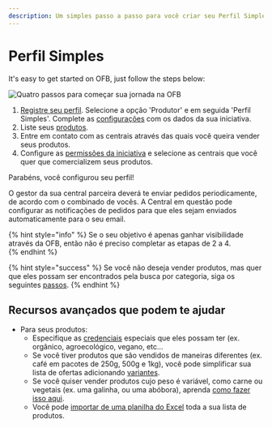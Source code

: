 ```yaml
---
description: Um simples passo a passo para você criar seu Perfil Simples na OFB.
---
```


# Perfil Simples

It's easy to get started on OFB, just follow the steps below:

![Quatro passos para come&#xE7;ar sua jornada na OFB](../.gitbook/assets/quick-set-up-in-5-steps-profile.png)

1. [Registre seu perfil](https://app.gitbook.com/@ofn-brasil/s/guide-ofn/~/drafts/-M1agwj8wgQ-HECDEnOf/basic-features/register-and-create-your-profile).  Selecione a opção 'Produtor' e em seguida 'Perfil Simples'. Complete as [configurações](https://app.gitbook.com/@ofn-brasil/s/guide-ofn/~/drafts/-M1agwj8wgQ-HECDEnOf/basic-features/enterprise-profile/enterprise-settings) com os dados da sua iniciativa.
2. Liste seus [produtos](../recursos-basicos/products-1/products.md).
3. Entre em contato com as centrais através das quais você queira vender seus produtos.  
4. Configure as [permissões da iniciativa](https://app.gitbook.com/@ofn-brasil/s/guide-ofn/~/drafts/-M1agwj8wgQ-HECDEnOf/basic-features/enterprise-profile/enterprise-to-enterprise-permissions-e2es) e selecione as centrais que você quer que comercializem seus produtos.

Parabéns, você configurou seu perfil!

O gestor da sua central parceira deverá te enviar pedidos periodicamente, de acordo com o combinado de vocês. A Central em questão pode configurar as notificações de pedidos para que eles sejam enviados automaticamente para o seu email. 

{% hint style="info" %}
Se o seu objetivo é apenas ganhar visibilidade através da OFB, então não é preciso completar as etapas de 2 a 4.  
{% endhint %}

{% hint style="success" %}
Se você não deseja vender produtos, mas quer que eles possam ser encontrados pela busca por categoria, siga os seguintes [passos](https://app.gitbook.com/@ofn-brasil/s/guide-ofn/~/drafts/-M1agwj8wgQ-HECDEnOf/basic-features/enterprise-profile/making-a-producer-profile-searchable-by-product-category). 
{% endhint %}

## Recursos avançados que podem te ajudar

* Para seus produtos: 
  * Especifique as [credenciais](https://app.gitbook.com/@ofn-brasil/s/guide-ofn/~/drafts/-M1agwj8wgQ-HECDEnOf/basic-features/products-1/product-properties) especiais que eles possam ter \(ex. orgânico, agroecológico, vegano, etc...
  * Se você tiver produtos que são vendidos de maneiras diferentes \(ex. café em pacotes de 250g, 500g e 1kg\), você pode simplificar sua lista de ofertas adicionando [variantes](https://app.gitbook.com/@ofn-brasil/s/guide-ofn/~/drafts/-M1agwj8wgQ-HECDEnOf/basic-features/products-1/product-variants).
  * Se você quiser vender produtos cujo peso é variável, como carne ou vegetais \(ex. uma galinha, ou uma abóbora\), aprenda [como fazer isso aqui](https://app.gitbook.com/@ofn-brasil/s/guide-ofn/~/drafts/-M1agwj8wgQ-HECDEnOf/basic-features/products-1/pricing-irregular-items-kg).
  * Você pode [importar de uma planilha do Excel](https://app.gitbook.com/@ofn-brasil/s/guide-ofn/~/drafts/-M1agwj8wgQ-HECDEnOf/basic-features/products-1/product-and-inventory-import#1-import-new-products) toda a sua lista de produtos.

